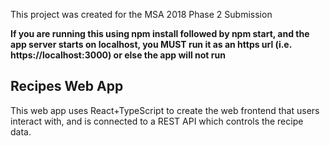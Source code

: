 This project was created for the MSA 2018 Phase 2 Submission

<b>If you are running this using npm install followed by npm start, and the app server starts on localhost, you MUST run it as an https url (i.e. https://localhost:3000) or else the app will not run</b>

## Recipes Web App

This web app  uses React+TypeScript to create the web frontend that users interact with, and is connected to a REST API which controls the recipe data.
